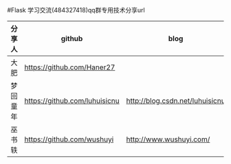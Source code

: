 #Flask 学习交流(484327418)qq群专用技术分享url


| 分享人  | github                        | blog                             | 备注   |
| ---- | ----------------------------- | -------------------------------- | ---- |
| 大肥   | https://github.com/Haner27    |                                  |      |
| 梦回童年 | https://github.com/luhuisicnu | http://blog.csdn.net/luhuisicnu |      |
| 巫书轶 | https://github.com/wushuyi | http://www.wushuyi.com/ |      |

